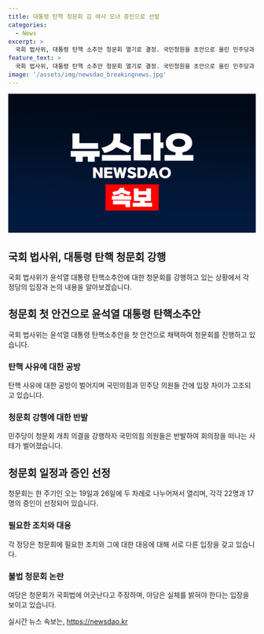 ```yaml
---
title: 대통령 탄핵 청문회 김 여사 모녀 증인으로 선발
categories:
  - News
excerpt: >
  국회 법사위, 대통령 탄핵 소추안 청문회 열기로 결정. 국민청원을 초안으로 올린 민주당과 국민의힘, 청문회 여부와 증인 채택 등을 놓고 강한 대립. 민주당이 청문회 강행 시도에 야당 반발로 청문회는 야당 단독으로 2차례 열릴 예정. 첫 청문회는 증인으로 채해병 사망 1주기인 임성근 전 해병대 1사단장 등 22명을 채택해 수사외압 의혹 등을 주제로, 두 번째 청문회는 김건희 여사 모녀 등 17명을 증인으로 채택. 불법 청문회 주장과 관련해 논란 지속 중. (출처: 한국방송공사)
feature_text: >
  국회 법사위, 대통령 탄핵 소추안 청문회 열기로 결정. 국민청원을 초안으로 올린 민주당과 국민의힘, 청문회 여부와 증인 채택 등을 놓고 강한 대립. 민주당이 청문회 강행 시도에 야당 반발로 청문회는 야당 단독으로 2차례 열릴 예정. 첫 청문회는 증인으로 채해병 사망 1주기인 임성근 전 해병대 1사단장 등 22명을 채택해 수사외압 의혹 등을 주제로, 두 번째 청문회는 김건희 여사 모녀 등 17명을 증인으로 채택. 불법 청문회 주장과 관련해 논란 지속 중. (출처: 한국방송공사)
image: '/assets/img/newsdao_breakingnews.jpg'
---
```


<p><img src="/assets/img/newsdao_breakingnews.jpg" alt="firstkoreanews 속보" /></p>

<h2>국회 법사위, 대통령 탄핵 청문회 강행</h2>

<p data-ke-size="size16">국회 법사위가 윤석열 대통령 탄핵소추안에 대한 청문회를 강행하고 있는 상황에서 각 정당의 입장과 논의 내용을 알아보겠습니다.</p>

<h2>청문회 첫 안건으로 윤석열 대통령 탄핵소추안</h2>

<p data-ke-size="size16">국회 법사위는 윤석열 대통령 탄핵소추안을 첫 안건으로 채택하여 청문회를 진행하고 있습니다.</p>

<h3>탄핵 사유에 대한 공방</h3>

<p data-ke-size="size16">탄핵 사유에 대한 공방이 벌어지며 국민의힘과 민주당 의원들 간에 입장 차이가 고조되고 있습니다.</p>

<h3>청문회 강행에 대한 반발</h3>

<p data-ke-size="size16">민주당이 청문회 개최 의결을 강행하자 국민의힘 의원들은 반발하여 회의장을 떠나는 사태가 벌어졌습니다.</p>

<h2>청문회 일정과 증인 선정</h2>

<p data-ke-size="size16">청문회는 한 주기인 오는 19일과 26일에 두 차례로 나누어져서 열리며, 각각 22명과 17명의 증인이 선정되어 있습니다.</p>

<h3>필요한 조치와 대응</h3>

<p data-ke-size="size16">각 정당은 청문회에 필요한 조치와 그에 대한 대응에 대해 서로 다른 입장을 갖고 있습니다.</p>

<h3>불법 청문회 논란</h3>

<p data-ke-size="size16">여당은 청문회가 국회법에 어긋난다고 주장하며, 야당은 실체를 밝혀야 한다는 입장을 보이고 있습니다.</p>
실시간 뉴스 속보는, <a href="https://newsdao.kr" rel="dofollow">https://newsdao.kr</a>


